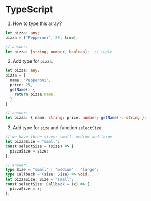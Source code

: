 # TypeScript

1. How to type this array?
```ts
let pizza: any;
pizza = ["Pepperoni", 20, true];

// answer:
let pizza: [string, number, boolean];  // tuple
```

2. Add type for `pizza`.
```ts
let pizza: any;
pizza = {
  name: "Pepperoni",
  price: 25,
  getName() {
    return pizza.name;
  }
}

// answer:
let pizza: { name: string; price: number; getName(): string };
```

3. Add type for `size` and function `selectSize`.
```ts
// we have three sizes: small, medium and large
let pizzaSize = "small";
const selectSize = (size) => {
  pizzaSize = size;
};

// answer:
type Size = "small" | "medium" | "large";
type Callback = (size: Size) => void;
let pizzaSize: Size = "small";
const selectSize: Callback = (x) => {
  pizzaSize = x;
};
```
